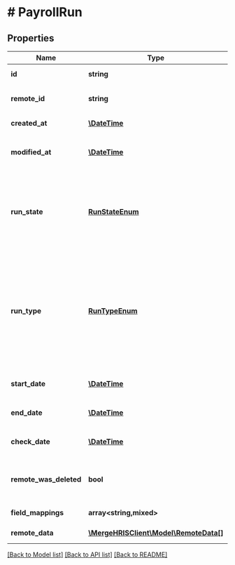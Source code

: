# # PayrollRun

## Properties

Name | Type | Description | Notes
------------ | ------------- | ------------- | -------------
**id** | **string** |  | [optional] [readonly]
**remote_id** | **string** | The third-party API ID of the matching object. | [optional]
**created_at** | [**\DateTime**](\DateTime.md) |  | [optional] [readonly]
**modified_at** | [**\DateTime**](\DateTime.md) | This is the datetime that this object was last updated by Merge | [optional] [readonly]
**run_state** | [**RunStateEnum**](RunStateEnum.md) | The state of the payroll run  * &#x60;PAID&#x60; - PAID * &#x60;DRAFT&#x60; - DRAFT * &#x60;APPROVED&#x60; - APPROVED * &#x60;FAILED&#x60; - FAILED * &#x60;CLOSED&#x60; - CLOSED | [optional]
**run_type** | [**RunTypeEnum**](RunTypeEnum.md) | The type of the payroll run  * &#x60;REGULAR&#x60; - REGULAR * &#x60;OFF_CYCLE&#x60; - OFF_CYCLE * &#x60;CORRECTION&#x60; - CORRECTION * &#x60;TERMINATION&#x60; - TERMINATION * &#x60;SIGN_ON_BONUS&#x60; - SIGN_ON_BONUS | [optional]
**start_date** | [**\DateTime**](\DateTime.md) | The day and time the payroll run started. | [optional]
**end_date** | [**\DateTime**](\DateTime.md) | The day and time the payroll run ended. | [optional]
**check_date** | [**\DateTime**](\DateTime.md) | The day and time the payroll run was checked. | [optional]
**remote_was_deleted** | **bool** | Indicates whether or not this object has been deleted in the third party platform. | [optional] [readonly]
**field_mappings** | **array<string,mixed>** |  | [optional] [readonly]
**remote_data** | [**\MergeHRISClient\Model\RemoteData[]**](RemoteData.md) |  | [optional] [readonly]

[[Back to Model list]](../../README.md#models) [[Back to API list]](../../README.md#endpoints) [[Back to README]](../../README.md)
